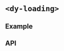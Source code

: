 # `<dy-loading>`

## Example

<gbp-example
  name="dy-loading"
  html="Loading..."
  src="https://esm.sh/duoyun-ui/elements/loading"></gbp-example>

## API

<gbp-api src="/src/elements/loading.ts"></gbp-api>
